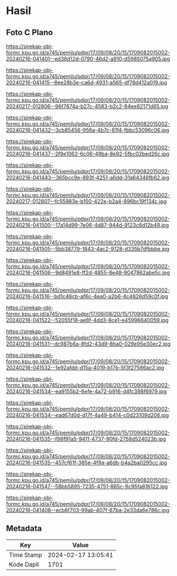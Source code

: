 # Hasil

## Foto C Plano

https://sirekap-obj-formc.kpu.go.id/a745/pemilu/pdpr/17/09/08/20/15/1709082015002-20240216-041401--ed38d12d-0790-46d2-a910-d5985075a905.jpg

https://sirekap-obj-formc.kpu.go.id/a745/pemilu/pdpr/17/09/08/20/15/1709082015002-20240216-041415--8ee28b3e-ca6d-4931-a565-df78d412a019.jpg

https://sirekap-obj-formc.kpu.go.id/a745/pemilu/pdpr/17/09/08/20/15/1709082015002-20240217-012806--96f7874a-b27c-4583-b2c2-84ee82171d85.jpg

https://sirekap-obj-formc.kpu.go.id/a745/pemilu/pdpr/17/09/08/20/15/1709082015002-20240216-041432--3cb85456-956a-4b7c-81f4-fbbc53096c06.jpg

https://sirekap-obj-formc.kpu.go.id/a745/pemilu/pdpr/17/09/08/20/15/1709082015002-20240216-041437--2f9e1062-6c06-49ba-8e92-5fbc02bed26c.jpg

https://sirekap-obj-formc.kpu.go.id/a745/pemilu/pdpr/17/09/08/20/15/1709082015002-20240216-041443--365bcc9e-893f-4251-a6dd-31a64346fb62.jpg

https://sirekap-obj-formc.kpu.go.id/a745/pemilu/pdpr/17/09/08/20/15/1709082015002-20240217-012807--fc55983e-b150-422e-b2a4-896bc19f134c.jpg

https://sirekap-obj-formc.kpu.go.id/a745/pemilu/pdpr/17/09/08/20/15/1709082015002-20240216-041500--17a14d99-7e06-4d87-944d-9123c6d12b49.jpg

https://sirekap-obj-formc.kpu.go.id/a745/pemilu/pdpr/17/09/08/20/15/1709082015002-20240216-041505--5bb38779-1843-4ac2-9128-d335b7dfbbbe.jpg

https://sirekap-obj-formc.kpu.go.id/a745/pemilu/pdpr/17/09/08/20/15/1709082015002-20240216-041506--9d8491e8-ff2d-4855-8e48-9047862abe5c.jpg

https://sirekap-obj-formc.kpu.go.id/a745/pemilu/pdpr/17/09/08/20/15/1709082015002-20240216-041516--bd1c46cb-af6c-4ea0-a2b6-4c4826d59c0f.jpg

https://sirekap-obj-formc.kpu.go.id/a745/pemilu/pdpr/17/09/08/20/15/1709082015002-20240216-041522--52055f18-ae6f-4dd3-8ce1-e45996640059.jpg

https://sirekap-obj-formc.kpu.go.id/a745/pemilu/pdpr/17/09/08/20/15/1709082015002-20240216-041531--dc987b6a-8fd2-43d9-8ba0-029e95e30ec2.jpg

https://sirekap-obj-formc.kpu.go.id/a745/pemilu/pdpr/17/09/08/20/15/1709082015002-20240216-041532--1e92afdd-d15a-4019-b17b-5f3f27586ac2.jpg

https://sirekap-obj-formc.kpu.go.id/a745/pemilu/pdpr/17/09/08/20/15/1709082015002-20240216-041534--ea9155b2-6efe-4a72-b916-d4fc398f6979.jpg

https://sirekap-obj-formc.kpu.go.id/a745/pemilu/pdpr/17/09/08/20/15/1709082015002-20240216-041534--ead67d0d-d17f-4a49-b414-c0d23109d206.jpg

https://sirekap-obj-formc.kpu.go.id/a745/pemilu/pdpr/17/09/08/20/15/1709082015002-20240216-041535--f98f91a5-9411-4737-90fd-2758d524023b.jpg

https://sirekap-obj-formc.kpu.go.id/a745/pemilu/pdpr/17/09/08/20/15/1709082015002-20240216-041535--457cf61f-385e-4f9a-a6db-b4a2ba0295cc.jpg

https://sirekap-obj-formc.kpu.go.id/a745/pemilu/pdpr/17/09/08/20/15/1709082015002-20240216-041547--58bb5895-7235-4751-885c-9c95fa816122.jpg

https://sirekap-obj-formc.kpu.go.id/a745/pemilu/pdpr/17/09/08/20/15/1709082015002-20240216-041408--ecb6f703-99ab-407f-87ba-2e33da6e786c.jpg


## Metadata

| Key        | Value               |
| ---------- | ------------------- |
| Time Stamp | 2024-02-17 13:05:41 |
| Kode Dapil | 1701                |



